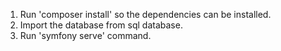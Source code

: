 1. Run 'composer install' so the dependencies can be installed.
2. Import the database from sql database.
3. Run 'symfony serve' command.